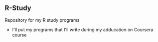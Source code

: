 ## R-Study

Repository for my R study programs

* I'll put my programs that I'll write during my adducation on Coursera course
